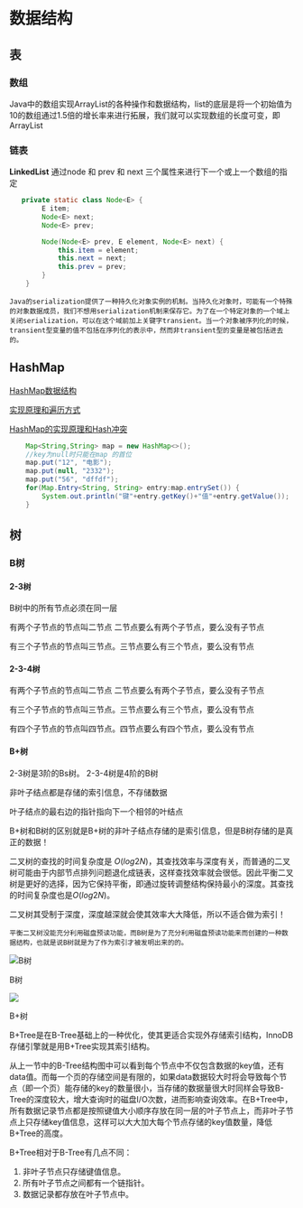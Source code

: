 # 数据结构

## 表

### 数组

Java中的数组实现ArrayList的各种操作和数据结构，list的底层是将一个初始值为10的数组通过1.5倍的增长率来进行拓展，我们就可以实现数组的长度可变，即ArrayList

### 链表

**LinkedList** 通过node 和 prev 和 next 三个属性来进行下一个或上一个数组的指定

```java
   private static class Node<E> {
        E item;
        Node<E> next;
        Node<E> prev;

        Node(Node<E> prev, E element, Node<E> next) {
            this.item = element;
            this.next = next;
            this.prev = prev;
        }
    }
```

```
Java的serialization提供了一种持久化对象实例的机制。当持久化对象时，可能有一个特殊的对象数据成员，我们不想用serialization机制来保存它。为了在一个特定对象的一个域上关闭serialization，可以在这个域前加上关键字transient。当一个对象被序列化的时候，transient型变量的值不包括在序列化的表示中，然而非transient型的变量是被包括进去的。
```

## HashMap

[HashMap数据结构](https://www.cnblogs.com/yuanblog/p/4441017.html)

[实现原理和遍历方式](http://www.cnblogs.com/constantingF/p/7446307.html)

[HashMap的实现原理和Hash冲突](https://www.cnblogs.com/chengxiao/p/6059914.html)

```java
	Map<String,String> map = new HashMap<>();
	//key为null时只能在map 的首位
	map.put("12", "电影");
	map.put(null, "2332");
	map.put("56", "dffdf");
	for(Map.Entry<String, String> entry:map.entrySet()) {
		System.out.println("键"+entry.getKey()+"值"+entry.getValue());
	}
```





## 树



### B树

#### 2-3树

B树中的所有节点必须在同一层

有两个子节点的节点叫二节点   二节点要么有两个子节点，要么没有子节点

有三个子节点的节点叫三节点。三节点要么有三个节点，要么没有节点

#### 2-3-4树

有两个子节点的节点叫二节点   二节点要么有两个子节点，要么没有子节点

有三个子节点的节点叫三节点。三节点要么有三个节点，要么没有节点

有四个子节点的节点叫四节点。四节点要么有四个节点，要么没有节点

#### B+树

2-3树是3阶的Bs树。 2-3-4树是4阶的B树

非叶子结点都是存储的索引信息，不存储数据

叶子结点的最右边的指针指向下一个相邻的叶结点

B+树和B树的区别就是B+树的非叶子结点存储的是索引信息，但是B树存储的是真正的数据！

二叉树的查找的时间复杂度是 $O(log2N)$，其查找效率与深度有关，而普通的二叉树可能由于内部节点排列问题退化成链表，这样查找效率就会很低。因此平衡二叉树是更好的选择，因为它保持平衡，即通过旋转调整结构保持最小的深度。其查找的时间复杂度也是$O(log2N)$。​

二叉树其受制于深度，深度越深就会使其效率大大降低，所以不适合做为索引！

```
平衡二叉树没能充分利用磁盘预读功能，而B树是为了充分利用磁盘预读功能来而创建的一种数据结构，也就是说B树就是为了作为索引才被发明出来的的。
```

![B树](https://i.imgur.com/b4uxcej.png)

B树

![](https://i.imgur.com/dmhKaRe.png)

B+树 

B+Tree是在B-Tree基础上的一种优化，使其更适合实现外存储索引结构，InnoDB存储引擎就是用B+Tree实现其索引结构。

从上一节中的B-Tree结构图中可以看到每个节点中不仅包含数据的key值，还有data值。而每一个页的存储空间是有限的，如果data数据较大时将会导致每个节点（即一个页）能存储的key的数量很小，当存储的数据量很大时同样会导致B-Tree的深度较大，增大查询时的磁盘I/O次数，进而影响查询效率。在B+Tree中，所有数据记录节点都是按照键值大小顺序存放在同一层的叶子节点上，而非叶子节点上只存储key值信息，这样可以大大加大每个节点存储的key值数量，降低B+Tree的高度。

B+Tree相对于B-Tree有几点不同：

1. 非叶子节点只存储键值信息。
2. 所有叶子节点之间都有一个链指针。
3. 数据记录都存放在叶子节点中。

